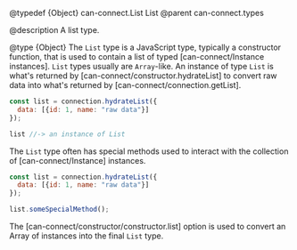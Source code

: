 @typedef {Object} can-connect.List List
@parent can-connect.types

@description A list type.

@type {Object} The `List` type is a JavaScript type, typically
a constructor function, that is used to contain a list of typed [can-connect/Instance instances].  `List` types usually are
`Array`-like.  An instance of type `List` is what's returned by
[can-connect/constructor.hydrateList] to convert raw data into
what's returned by [can-connect/connection.getList].

```javascript
const list = connection.hydrateList({
  data: [{id: 1, name: "raw data"}]
});

list //-> an instance of List
```

The `List` type often has special methods used to interact with
the collection of [can-connect/Instance] instances.

```javascript
const list = connection.hydrateList({
  data: [{id: 1, name: "raw data"}]
});

list.someSpecialMethod();
```

The [can-connect/constructor/constructor.list] option is used
to convert an Array of instances into the final `List` type.
